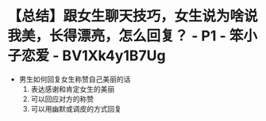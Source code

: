 # 【总结】跟女生聊天技巧，女生说为啥说我美，长得漂亮，怎么回复？ - P1 - 笨小子恋爱 - BV1Xk4y1B7Ug

-   男生如何回复女生称赞自己美丽的话
    1.  表达感谢和肯定女生的美丽
    2.  可以回应对方的称赞
    3.  可以用幽默或调皮的方式回复